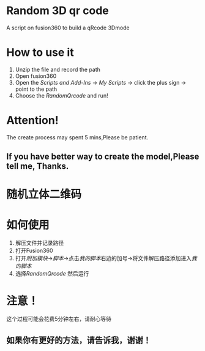 # Random 3D qr code 
A  script on fusion360 to build a qRcode 3Dmode

# How to use it
1. Unzip the file and record the path
2. Open fusion360
3. Open the *Scripts and Add-Ins* -> *My Scripts* -> click the plus sign -> point to the path
4. Choose the *RandomQrcode* and run!

# Attention!
The create process may spent 5 mins,Please be patient.
## If you have better way to create the model,Please tell me, Thanks.

# 随机立体二维码

# 如何使用
1. 解压文件并记录路径
2. 打开Fusion360
3. 打开*附加模块*->*脚本*->点击*我的脚本*右边的加号->将文件解压路径添加进入*我的脚本*
4. 选择*RandomQrcode* 然后运行

# 注意！
这个过程可能会花费5分钟左右，请耐心等待
## 如果你有更好的方法，请告诉我，谢谢！
